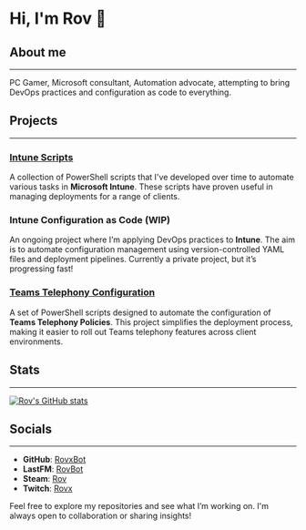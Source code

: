 # Hi, I'm Rov 👋

## About me 
---
PC Gamer, Microsoft consultant, Automation advocate, attempting to bring DevOps practices and configuration as code to everything.

## Projects
---
### [Intune Scripts](https://github.com/RovxBot/IntuneScripts)
A collection of PowerShell scripts that I've developed over time to automate various tasks in **Microsoft Intune**. These scripts have proven useful in managing deployments for a range of clients.

### Intune Configuration as Code (WIP)
An ongoing project where I’m applying DevOps practices to **Intune**. The aim is to automate configuration management using version-controlled YAML files and deployment pipelines. Currently a private project, but it’s progressing fast!

### [Teams Telephony Configuration](https://github.com/RovxBot/TeamsPhonePolicy)
A set of PowerShell scripts designed to automate the configuration of **Teams Telephony Policies**. This project simplifies the deployment process, making it easier to roll out Teams telephony features across client environments.

## Stats
---
[![Rov's GitHub stats](https://github-readme-stats.vercel.app/api?username=RovxBot&show_icons=true&theme=transparent)](https://github.com/anuraghazra/github-readme-stats)

## Socials
---
- **GitHub**: [RovxBot](https://github.com/RovxBot)
- **LastFM**: [RovBot](https://www.last.fm/user/rovbot)
- **Steam**: [Rov](https://steamcommunity.com/id/rovbot/)
- **Twitch**: [Rovx](https://www.twitch.tv/rovx)

Feel free to explore my repositories and see what I’m working on. I'm always open to collaboration or sharing insights!


<!--
**RovxBot/RovxBot** is a ✨ _special_ ✨ repository because its `README.md` (this file) appears on your GitHub profile.

Here are some ideas to get you started:

- 🔭 I’m currently working on ...
- 🌱 I’m currently learning ...
- 👯 I’m looking to collaborate on ...
- 🤔 I’m looking for help with ...
- 💬 Ask me about ...
- 📫 How to reach me: ...
- 😄 Pronouns: ...
- ⚡ Fun fact: ...
-->
